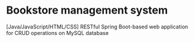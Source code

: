 # Bookstore management system
 [Java/JavaScript/HTML/CSS] RESTful Spring Boot-based web application for CRUD operations on MySQL database
